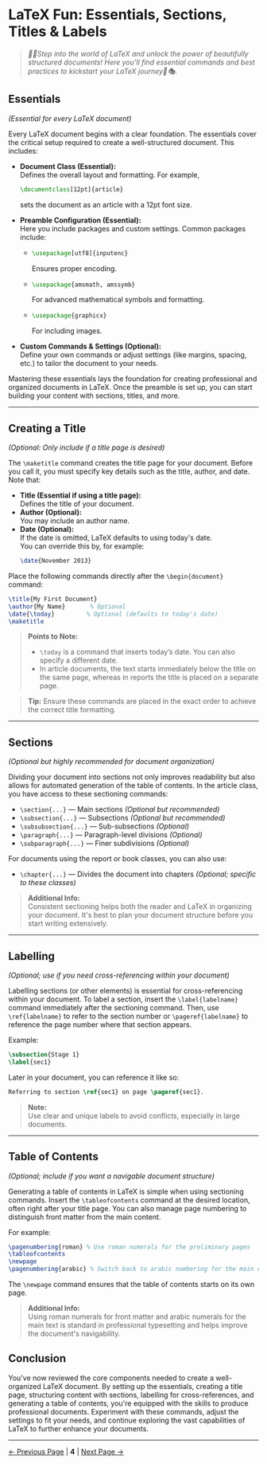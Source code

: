 # LaTeX Fun: Essentials, Sections, Titles & Labels

> *🎨✨Step into the world of LaTeX and unlock the power of beautifully structured documents! Here you'll find essential commands and best practices to kickstart your LaTeX journey🚀🎭.*

## **Essentials**  
*(Essential for every LaTeX document)*

Every LaTeX document begins with a clear foundation. The essentials cover the critical setup required to create a well-structured document. This includes:

- **Document Class (Essential):**  
  Defines the overall layout and formatting. For example,  
  ```latex
  \documentclass[12pt]{article} 
  ```  
  sets the document as an article with a 12pt font size.

- **Preamble Configuration (Essential):**  
  Here you include packages and custom settings. Common packages include:
  - ```latex
    \usepackage[utf8]{inputenc}
    ```  
    Ensures proper encoding.
  - ```latex
    \usepackage{amsmath, amssymb}
    ```  
    For advanced mathematical symbols and formatting.
  - ```latex
    \usepackage{graphicx}
    ```  
    For including images.

- **Custom Commands & Settings (Optional):**  
  Define your own commands or adjust settings (like margins, spacing, etc.) to tailor the document to your needs.

Mastering these essentials lays the foundation for creating professional and organized documents in LaTeX. Once the preamble is set up, you can start building your content with sections, titles, and more.

---

## **Creating a Title**  
*(Optional: Only include if a title page is desired)*

The `\maketitle` command creates the title page for your document. Before you call it, you must specify key details such as the title, author, and date. Note that:

- **Title (Essential if using a title page):**  
  Defines the title of your document.
- **Author (Optional):**  
  You may include an author name.
- **Date (Optional):**  
  If the date is omitted, LaTeX defaults to using today's date.  
  You can override this by, for example:  
  ```latex
  \date{November 2013}
  ```

Place the following commands directly after the `\begin{document}` command:

```latex
\title{My First Document}
\author{My Name}       % Optional
\date{\today}         % Optional (defaults to today's date)
\maketitle
```

> **Points to Note:**  
> - `\today` is a command that inserts today’s date. You can also specify a different date.  
> - In article documents, the text starts immediately below the title on the same page, whereas in reports the title is placed on a separate page.

> **Tip:** Ensure these commands are placed in the exact order to achieve the correct title formatting.

---

## **Sections**  
*(Optional but highly recommended for document organization)*

Dividing your document into sections not only improves readability but also allows for automated generation of the table of contents. In the article class, you have access to these sectioning commands:

- `\section{...}` — Main sections *(Optional but recommended)*
- `\subsection{...}` — Subsections *(Optional but recommended)*
- `\subsubsection{...}` — Sub-subsections *(Optional)*
- `\paragraph{...}` — Paragraph-level divisions *(Optional)*
- `\subparagraph{...}` — Finer subdivisions *(Optional)*

For documents using the report or book classes, you can also use:
- `\chapter{...}` — Divides the document into chapters *(Optional; specific to these classes)*

> **Additional Info:**  
> Consistent sectioning helps both the reader and LaTeX in organizing your document. It's best to plan your document structure before you start writing extensively.

---

## **Labelling**  
*(Optional; use if you need cross-referencing within your document)*

Labelling sections (or other elements) is essential for cross-referencing within your document. To label a section, insert the `\label{labelname}` command immediately after the sectioning command. Then, use `\ref{labelname}` to refer to the section number or `\pageref{labelname}` to reference the page number where that section appears.

Example:

```latex
\subsection{Stage 1}
\label{sec1}
```

Later in your document, you can reference it like so:

```latex
Referring to section \ref{sec1} on page \pageref{sec1}.
```

> **Note:**  
> Use clear and unique labels to avoid conflicts, especially in large documents.

---

## **Table of Contents**  
*(Optional; include if you want a navigable document structure)*

Generating a table of contents in LaTeX is simple when using sectioning commands. Insert the `\tableofcontents` command at the desired location, often right after your title page. You can also manage page numbering to distinguish front matter from the main content.

For example:

```latex
\pagenumbering{roman} % Use roman numerals for the preliminary pages
\tableofcontents
\newpage
\pagenumbering{arabic} % Switch back to arabic numbering for the main content
```

The `\newpage` command ensures that the table of contents starts on its own page.

> **Additional Info:**  
> Using roman numerals for front matter and arabic numerals for the main text is standard in professional typesetting and helps improve the document's navigability.

## **Conclusion**
You've now reviewed the core components needed to create a well-organized LaTeX document. By setting up the essentials, creating a title page, structuring content with sections, labelling for cross-references, and generating a table of contents, you're equipped with the skills to produce professional documents. Experiment with these commands, adjust the settings to fit your needs, and continue exploring the vast capabilities of LaTeX to further enhance your documents.

---

[← Previous Page](<Getting Started with LaTeX.md>) | **4** | [Next Page →](<Font Size,Style and Color.md>)
